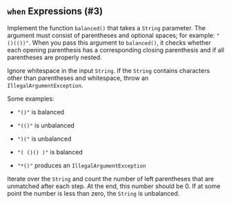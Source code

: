 ## `when` Expressions (#3)

Implement the function `balanced()` that takes a `String` parameter. The
argument must consist of parentheses and optional spaces; for example:
`"()(())"`. When you pass this argument to `balanced()`, it checks whether each
opening parenthesis has a corresponding closing parenthesis and if all
parentheses are properly nested.

Ignore whitespace in the input `String`. If the `String` contains characters
other than parentheses and whitespace, throw an `IllegalArgumentException`.

Some examples:

-   `"()"` is balanced

-   `"(()"` is unbalanced

-   `")("` is unbalanced

-   `"( ()() )"` is balanced

-   `"*()"` produces an `IllegalArgumentException`

<div class="hint">

Iterate over the `String` and count the number of left parentheses that
are unmatched after each step. At the end, this number should be 0. If at some
point the number is less than zero, the `String` is unbalanced.

</div>
